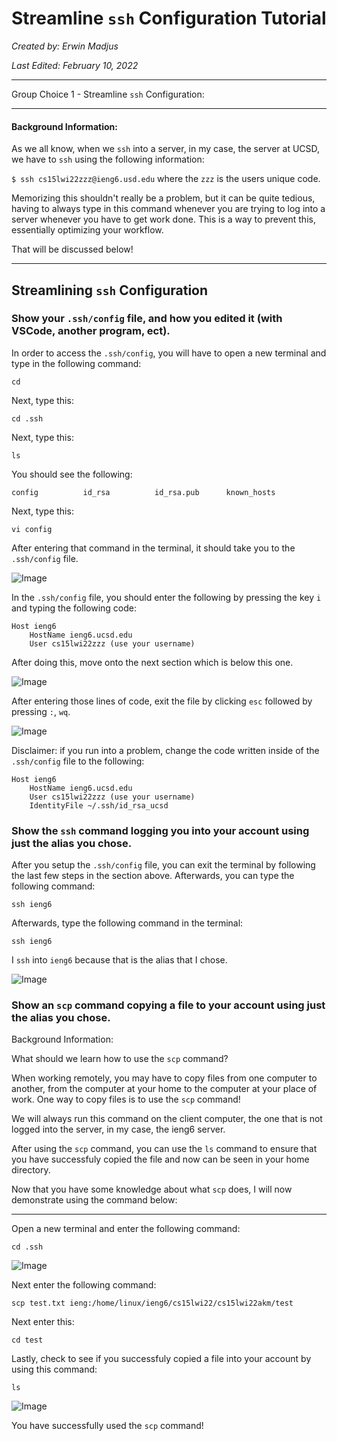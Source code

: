 # **Streamline ```ssh``` Configuration Tutorial**

*Created by: Erwin Madjus*

*Last Edited: February 10, 2022*

---
Group Choice 1 - Streamline ```ssh``` Configuration: 

--- 

#### Background Information:

As we all know, when we ```ssh``` into a server, in my case, the server at UCSD, we have to ```ssh``` using the following information: 

```$ ssh cs15lwi22zzz@ieng6.usd.edu``` where the ```zzz``` is the users unique code. 

Memorizing this shouldn't really be a problem, but it can be quite tedious, having to always type in this command whenever you are trying to log into a server whenever you have to get work done. This is a way to prevent this, essentially optimizing your workflow. 

That will be discussed below!

---

## Streamlining ```ssh``` Configuration 

### Show your ```.ssh/config``` file, and how you edited it (with VSCode, another program, ect). 

In order to access the ```.ssh/config```, you will have to open a new terminal and type in the following command: 

```
cd
```

Next, type this:

```
cd .ssh
```

Next, type this:

```
ls
```

You should see the following:

```
config          id_rsa          id_rsa.pub      known_hosts
```

Next, type this:

```
vi config
``` 

After entering that command in the terminal, it should take you to the ```.ssh/config``` file. 

![Image](configScreenShot.png)

In the ```.ssh/config``` file, you should enter the following by pressing the key ```i``` and typing the following code:


```
Host ieng6 
    HostName ieng6.ucsd.edu
    User cs15lwi22zzz (use your username)
```

After doing this, move onto the next section which is below this one. 

![Image](ikeyScreenShot.png)

After entering those lines of code, exit the file by clicking ```esc``` followed by pressing ```:```, ```wq```. 

![Image](wqImage.png)



Disclaimer: if you run into a problem, change the code written inside of the ```.ssh/config``` file to the following:

```
Host ieng6 
    HostName ieng6.ucsd.edu
    User cs15lwi22zzz (use your username)
    IdentityFile ~/.ssh/id_rsa_ucsd
```

### Show the ```ssh``` command logging you into your account using just the alias you chose.

After you setup the ```.ssh/config``` file, you can exit the terminal by following the last few steps in the section above. Afterwards, you can type the following command: 

```ssh ieng6```

Afterwards, type the following command in the terminal:

```
ssh ieng6
```

I ```ssh``` into ```ieng6``` because that is the alias that I chose. 

![Image](sshCommandImage.png)


### Show an ```scp``` command copying a file to your account using just the alias you chose.  

Background Information:

What should we learn how to use the ```scp``` command?

When working remotely, you may have to copy files from one computer to another, from the computer at your home to the computer at your place of work. One way to copy files is to use the ```scp``` command! 

We will always run this command on the client computer, the one that is not logged into the server, in my case, the ieng6 server. 

After using the ```scp``` command, you can use the ```ls``` command to ensure that you have successfuly copied the file and now can be seen in your home directory. 


Now that you have some knowledge about what ```scp``` does, I will now demonstrate using the command below: 

---

Open a new terminal and enter the following command:

```cd .ssh```

![Image](scp0Image.png)

Next enter the following command:

```
scp test.txt ieng:/home/linux/ieng6/cs15lwi22/cs15lwi22akm/test
```

Next enter this:

```
cd test
```

Lastly, check to see if you successfuly copied a file into your account by using this command:

```ls```

![Image](scp2Image.png)


You have successfully used the ```scp``` command! 